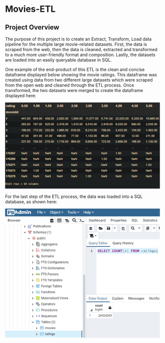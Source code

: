 # Movies-ETL

## Project Overview

The purpose of this project is to create an Extract, Transform, Load data pipeline for the multiple large movie-related datasets.  First, the data is scraped from the web, then the data is cleaned, extracted and transformed to a much more user-friendly format and composition.  Lastly, the datasets are loaded into an easily queryable database in SQL.

One example of the end-product of this ETL is the clean and concise dataframe displayed below showing the movie ratings.  This dataframe was created using data from two different large datasets which were scraped from the open web and cleaned through the ETL process.  Once transformed, the two datasets were merged to create the dataframe displayed here:

![ratings](https://github.com/mewers2/Movies-ETL/blob/main/Resources/ratings.png)

For the last step of the ETL process, the data was loaded into a SQL database, as shown here:

![ratings_query](https://github.com/mewers2/Movies-ETL/blob/main/Resources/ratings_query.png)